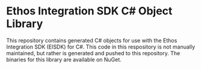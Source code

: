 # Ethos Integration SDK C# Object Library

This repository contains generated C# objects for use with the Ethos Integration SDK (EISDK) for C#.  This code in this respository is not manually maintained, but rather is generated and pushed to this repository.  The binaries for this library are available on NuGet.  
